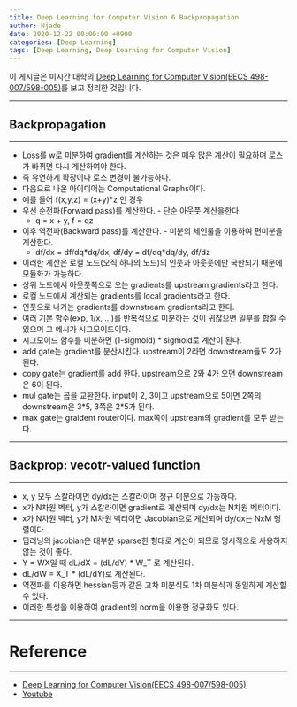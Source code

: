 ```yaml
---
title: Deep Learning for Computer Vision 6 Backpropagation
author: Njade
date: 2020-12-22 00:00:00 +0900
categories: [Deep Learning]
tags: [Deep Learning, Deep Learning for Computer Vision]
---
```


이 게시글은 미시간 대학의 [Deep Learning for Computer Vision(EECS 498-007/598-005)](https://web.eecs.umich.edu/~justincj/teaching/eecs498/FA2020/)를 보고 정리한 것입니다.

---

## Backpropagation
---
* Loss를 w로 미분하여 gradient를 계산하는 것은 매우 많은 계산이 필요하며 로스가 바뀌면 다시 계산하여야 한다.
* 즉 유연하게 확장이나 로스 변경이 불가능하다.
* 다음으로 나온 아이디어는 Computational Graphs이다.
* 예를 들어 f(x,y,z) = (x+y)*z 인 경우
* 우선 순전파(Forward pass)를 계산한다. - 단순 아웃풋 계산을한다. 
    * q = x + y, f = qz
* 이후 역전파(Backward pass)를 계산한다. - 미분의 체인룰을 이용하여 편미분을 계산한다.
    * df/dx = df/dq\*dq/dx, df/dy = df/dq\*dq/dy, df/dz
* 이러한 계산은 로컬 노드(오직 하나의 노드)의 인풋과 아웃풋에만 국한되기 때문에 모듈화가 가능하다.
* 상위 노드에서 아웃풋쪽으로 오는 gradients를 upstream gradients라고 한다.
* 로컬 노드에서 계산되는 gradients를 local gradients라고 한다.
* 인풋으로 나가는 gradients를 downstream gradients라고 한다.
* 여러 기본 함수(exp, 1/x, ...)를 반복적으로 미분하는 것이 귀찮으면 일부를 합칠 수 있으며 그 예시가 시그모이드이다.
* 시그모이드 함수를 미분하면 (1-sigmoid) * sigmoid로 계산이 된다.
* add gate는 gradient를 분산시킨다. upstream이 2라면 downstream들도 2가 된다.
* copy gate는 gradient를 add 한다. upstream으로 2와 4가 오면 downstream은 6이 된다.
* mul gate는 곱을 교환한다. input이 2, 3이고 upstream으로 5이면 2쪽의 downstream은 3\*5, 3쪽은 2\*5가 된다.
* max gate는 graident router이다. max쪽이 upstream의 gradient를 모두 받는다.

---

## Backprop: vecotr-valued function
---
* x, y 모두 스칼라이면 dy/dx는 스칼라이며 정규 미분으로 가능하다.
* x가 N차원 벡터, y가 스칼라이면 gradient로 계산되며 dy/dx는 N차원 벡터이다.
* x가 N차원 벡터, y가 M차원 벡터이면 Jacobian으로 계산되며 dy/dx는 NxM 행렬이다.
* 딥러닝의 jacobian은 대부분 sparse한 형태로 계산이 되므로 명시적으로 사용하지 않는 것이 좋다.
* Y = WX일 때 dL/dX = (dL/dY) * W_T 로 계산된다. 
* dL/dW = X_T * (dL/dY)로 계산된다.
* 역전파를 이용하면 hessian등과 같은 고차 미분식도 1차 미분식과 동일하게 계산할 수 있다.
* 이러한 특성을 이용하여 gradient의 norm을 이용한 정규화도 있다.

---

# Reference
---
- [Deep Learning for Computer Vision(EECS 498-007/598-005)](https://web.eecs.umich.edu/~justincj/teaching/eecs498/FA2020/)
- [Youtube](https://www.youtube.com/watch?v=dJYGatp4SvA&list=PL5-TkQAfAZFbzxjBHtzdVCWE0Zbhomg7r)
 
